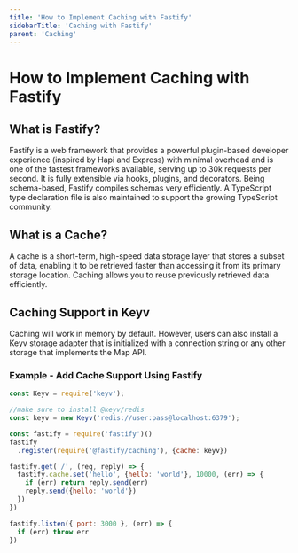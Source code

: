 ```yaml
---
title: 'How to Implement Caching with Fastify'
sidebarTitle: 'Caching with Fastify'
parent: 'Caching'
---
```


# How to Implement Caching with Fastify

## What is Fastify?
Fastify is a web framework that provides a powerful plugin-based developer experience (inspired by Hapi and Express) with minimal overhead and is one of the fastest frameworks available, serving up to 30k requests per second. It is fully extensible via hooks, plugins, and decorators. Being schema-based, Fastify compiles schemas very efficiently. A TypeScript type declaration file is also maintained to support the growing TypeScript community.

## What is a Cache?
A cache is a short-term, high-speed data storage layer that stores a subset of data, enabling it to be retrieved faster than accessing it from its primary storage location. Caching allows you to reuse previously retrieved data efficiently.

## Caching Support in Keyv
Caching will work in memory by default. However, users can also install a Keyv storage adapter that is initialized with a connection string or any other storage that implements the Map API.

### Example - Add Cache Support Using Fastify

```js
const Keyv = require('keyv');

//make sure to install @keyv/redis
const keyv = new Keyv('redis://user:pass@localhost:6379');

const fastify = require('fastify')()
fastify
  .register(require('@fastify/caching'), {cache: keyv})

fastify.get('/', (req, reply) => {
  fastify.cache.set('hello', {hello: 'world'}, 10000, (err) => {
    if (err) return reply.send(err)
    reply.send({hello: 'world'})
  })
})

fastify.listen({ port: 3000 }, (err) => {
  if (err) throw err
})

```